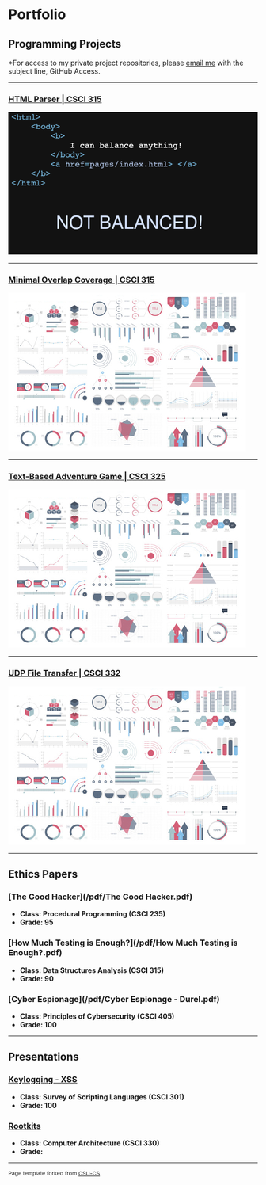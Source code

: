 Portfolio
=========

Programming Projects
--------------------

*For access to my private project repositories, please [email me](mailto:andurel@csustudent.net?subject=GitHub%20Access) with the subject line, GitHub Access.

---
### [HTML Parser | CSCI 315](project1)

![Project 1 Thumbnail Name](images/not_balanced.png)

---
### [Minimal Overlap Coverage | CSCI 315](project2)

![Project 2 Thumbnail Name](images/dummy_thumbnail.jpg)

---
### [Text-Based Adventure Game | CSCI 325](project3)

![Project 3 Thumbnail Name](images/dummy_thumbnail.jpg)

---
### [UDP File Transfer | CSCI 332](project4)

![Project 4 Thumbnail Name](images/dummy_thumbnail.jpg)

---

Ethics Papers
-------------

### [The Good Hacker](/pdf/The Good Hacker.pdf)

-   **Class: Procedural Programming (CSCI 235)**  
-   **Grade: 95**

### [How Much Testing is Enough?](/pdf/How Much Testing is Enough?.pdf)

-   **Class: Data Structures Analysis (CSCI 315)** 
-   **Grade: 90**

### [Cyber Espionage](/pdf/Cyber Espionage - Durel.pdf)

-   **Class: Principles of Cybersecurity (CSCI 405)** 
-   **Grade: 100**

---

Presentations
-------------

### [Keylogging - XSS](/pdf/Keylogging-XSS.pdf)

- **Class: Survey of Scripting Languages (CSCI 301)** 
- **Grade: 100**


### [Rootkits](/pdf/Rootkits.pdf)

- **Class: Computer Architecture (CSCI 330)** 
- **Grade:**

---

<p style="font-size:11px">Page template forked from <a href="https://github.com/csu-cs/csci-portfolio">CSU-CS</a></p>
<!-- Remove above link if you don't want to attributive -->
